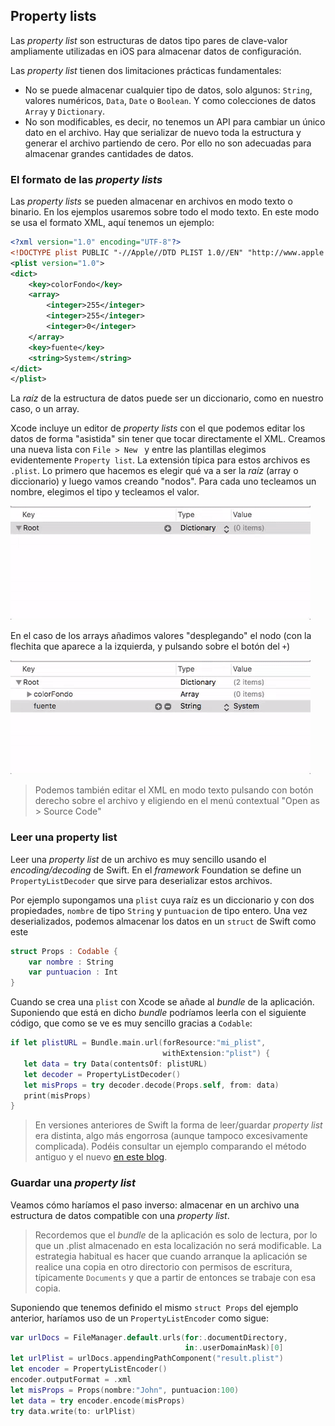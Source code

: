 ## Property lists

Las *property list* son estructuras de datos tipo pares de clave-valor ampliamente utilizadas en iOS para almacenar datos de configuración. 

Las *property list* tienen dos limitaciones prácticas fundamentales:

- No se puede almacenar cualquier tipo de datos, solo algunos: `String`, valores numéricos, `Data`, `Date` o `Boolean`. Y como colecciones de datos `Array` y `Dictionary`.
- No son modificables, es decir, no tenemos un API para cambiar un único dato en el archivo. Hay que serializar de nuevo toda la estructura y generar el archivo partiendo de cero. Por ello no son adecuadas para almacenar grandes cantidades de datos.

### El formato de las *property lists*

Las *property lists* se pueden almacenar en archivos en modo texto o binario. En los ejemplos usaremos sobre todo el modo texto. En este modo se usa el formato XML, aquí tenemos un ejemplo:

```xml
<?xml version="1.0" encoding="UTF-8"?>
<!DOCTYPE plist PUBLIC "-//Apple//DTD PLIST 1.0//EN" "http://www.apple.com/DTDs/PropertyList-1.0.dtd">
<plist version="1.0">
<dict>
    <key>colorFondo</key>
    <array>
        <integer>255</integer>
        <integer>255</integer>
        <integer>0</integer>
    </array>
    <key>fuente</key>
    <string>System</string>
</dict>
</plist>
```

La *raíz* de la estructura de datos puede ser un diccionario, como en nuestro caso, o un array.

Xcode incluye un editor de *property lists* con el que podemos editar los datos de forma "asistida" sin tener que tocar directamente el XML. Creamos una nueva lista con `File > New ` y entre las plantillas elegimos evidentemente `Property list`. La extensión típica para estos archivos es `.plist`. Lo primero que hacemos es elegir qué va a ser la *raíz* (array o diccionario) y luego vamos creando "nodos". Para cada uno tecleamos un nombre, elegimos el tipo y tecleamos el valor.

![](img/nodos_plist.gif)

En el caso de los arrays añadimos valores "desplegando" el nodo (con la flechita que aparece a la izquierda, y pulsando sobre el botón del `+`)

![](img/array_plist.gif)

> Podemos también editar el XML en modo texto pulsando con botón derecho sobre el archivo y eligiendo en el menú contextual "Open as > Source Code"

### Leer una property list

Leer una *property list* de un archivo es muy sencillo usando el *encoding/decoding* de Swift. En el *framework* Foundation se define un `PropertyListDecoder` que sirve para deserializar estos archivos.

Por ejemplo supongamos una `plist` cuya raíz es un diccionario y con dos propiedades, `nombre` de tipo `String` y `puntuacion` de tipo entero. Una vez deserializados, podemos almacenar los datos en un `struct` de Swift como este

```swift
struct Props : Codable {
    var nombre : String
    var puntuacion : Int
}
```

Cuando se crea una `plist` con Xcode se añade al *bundle* de la aplicación. Suponiendo que está en dicho *bundle* podríamos leerla con el siguiente código, que como se ve es muy sencillo gracias a `Codable`:

```swift
if let plistURL = Bundle.main.url(forResource:"mi_plist", 
                                  withExtension:"plist") {
   let data = try Data(contentsOf: plistURL)
   let decoder = PropertyListDecoder()
   let misProps = try decoder.decode(Props.self, from: data)
   print(misProps)
}
```

> En versiones anteriores de Swift la forma de leer/guardar *property list* era distinta, algo más engorrosa (aunque tampoco excesivamente complicada). Podéis consultar un ejemplo comparando el método antiguo y el nuevo [en este blog](https://useyourloaf.com/blog/using-swift-codable-with-property-lists/).

### Guardar una *property list*

Veamos cómo haríamos el paso inverso: almacenar en un archivo una estructura de datos compatible con una *property list*. 

> Recordemos que el *bundle* de la aplicación es solo de lectura, por lo que un .plist almacenado en esta localización no será modificable. La estrategia habitual es hacer que cuando arranque la aplicación se realice una copia en otro directorio con permisos de escritura, típicamente `Documents` y que a partir de entonces se trabaje con esa copia.

Suponiendo que tenemos definido el mismo `struct Props` del ejemplo anterior, haríamos uso de un `PropertyListEncoder` como sigue:

```swift
var urlDocs = FileManager.default.urls(for:.documentDirectory,
                                       in:.userDomainMask)[0]
let urlPlist = urlDocs.appendingPathComponent("result.plist")
let encoder = PropertyListEncoder()
encoder.outputFormat = .xml
let misProps = Props(nombre:"John", puntuacion:100)
let data = try encoder.encode(misProps)
try data.write(to: urlPlist)
```

